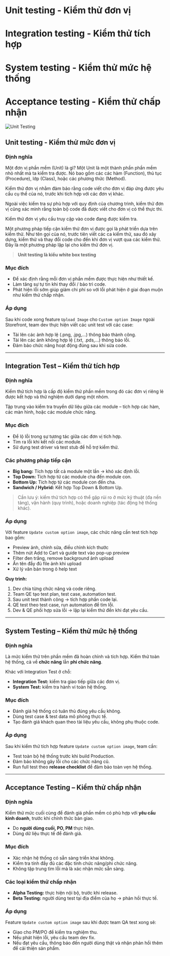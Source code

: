 # Unit testing - Kiểm thử đơn vị

# Integration testing - Kiểm thử tích hợp

# System testing - Kiểm thử mức hệ thống

# Acceptance testing - Kiểm thử chấp nhận

![Unit Testing](image-20250506-071652.png)

## Unit testing - Kiểm thử mức đơn vị

### Định nghĩa
Một đơn vị phần mềm (Unit) là gì? Một Unit là một thành phần phần mềm nhỏ nhất mà ta kiểm tra được. Nó bao gồm các các hàm (Function), thủ tục (Procedure), lớp (Class), hoặc các phương thức (Method).

Kiểm thử đơn vị nhằm đảm bảo rằng code viết cho đơn vị đáp ứng được yêu cầu cụ thể của nó, trước khi tích hợp với các đơn vị khác.

Ngoài việc kiểm tra sự phù hợp với quy định của chương trình, kiểm thử đơn vị cũng xác minh rằng toàn bộ code đã được viết cho đơn vị có thể thực thi.

Kiểm thử đơn vị yêu cầu truy cập vào code đang được kiểm tra.

Một phương pháp tiếp cận kiểm thử đơn vị được gọi là phát triển dựa trên kiểm thử. Như tên gọi của nó, trước tiên viết các ca kiểm thử, sau đó xây dựng, kiểm thử và thay đổi code cho đến khi đơn vị vượt qua các kiểm thử. Đây là một phương pháp lặp lại cho kiểm thử đơn vị.

> **Unit testing là kiểu white box testing**

### Mục đích
- Để xác định rằng mỗi đơn vị phần mềm được thực hiện như thiết kế.
- Làm tăng sự tự tin khi thay đổi / bảo trì code.
- Phát hiện lỗi sớm giúp giảm chi phí so với lỗi phát hiện ở giai đoạn muộn như kiểm thử chấp nhận.

### Áp dụng
Sau khi code xong feature `Upload Image` cho `Custom option Image` ngoài Storefront, team dev thực hiện viết các unit test với các case:

- Tải lên các ảnh hợp lệ (.png, .jpg,...) thông báo thành công.
- Tải lên các ảnh không hợp lệ (.txt, .pds,...) thông báo lỗi.
- Đảm bảo chức năng hoạt động đúng sau khi sửa code.

---

## Integration Test – Kiểm thử tích hợp

### Định nghĩa
Kiểm thử tích hợp là cấp độ kiểm thử phần mềm trong đó các đơn vị riêng lẻ được kết hợp và thử nghiệm dưới dạng một nhóm.

Tập trung vào kiểm tra truyền dữ liệu giữa các module – tích hợp các hàm, các màn hình, hoặc các module chức năng.

### Mục đích
- Để lộ lỗi trong sự tương tác giữa các đơn vị tích hợp.
- Tìm ra lỗi khi kết nối các module.
- Sử dụng test driver và test stub để hỗ trợ kiểm thử.

### Các phương pháp tiếp cận

- **Big bang:** Tích hợp tất cả module một lần → khó xác định lỗi.
- **Top Down:** Tích hợp từ các module cha đến module con.
- **Bottom Up:** Tích hợp từ các module con đến cha.
- **Sandwich / Hybrid:** Kết hợp Top Down & Bottom Up.

> Cần lưu ý: kiểm thử tích hợp có thể gặp rủi ro ở mức kỹ thuật (đa nền tảng), vận hành (quy trình), hoặc doanh nghiệp (tác động hệ thống khác).

### Áp dụng
Với feature `Update custom option image`, các chức năng cần test tích hợp bao gồm:

- Preview ảnh, chỉnh sửa, điều chỉnh kích thước
- Thêm nút Add to Cart và guide text vào pop-up preview
- Filter đen trắng, remove background ảnh upload
- Ẩn tên đầy đủ file ảnh khi upload
- Xử lý văn bản trong ô help text

**Quy trình:**

1. Dev chia từng chức năng và code riêng.
2. Team QE tạo test plan, test case, automation test.
3. Sau unit test thành công → tích hợp phần code lại.
4. QE test theo test case, run automation để tìm lỗi.
5. Dev & QE phối hợp sửa lỗi → lặp lại kiểm thử đến khi đạt yêu cầu.

---

## System Testing – Kiểm thử mức hệ thống

### Định nghĩa
Là mức kiểm thử trên phần mềm đã hoàn chỉnh và tích hợp. Kiểm thử toàn hệ thống, cả về **chức năng** lẫn **phi chức năng**.

Khác với Integration Test ở chỗ:
- **Integration Test:** kiểm tra giao tiếp giữa các đơn vị.
- **System Test:** kiểm tra hành vi toàn hệ thống.

### Mục đích
- Đánh giá hệ thống có tuân thủ đúng yêu cầu không.
- Dùng test case & test data mô phỏng thực tế.
- Tạo đánh giá khách quan theo tài liệu yêu cầu, không phụ thuộc code.

### Áp dụng
Sau khi kiểm thử tích hợp feature `Update custom option image`, team cần:

- Test toàn bộ hệ thống trước khi build Production.
- Đảm bảo không gây lỗi cho các chức năng cũ.
- Run full test theo **release checklist** để đảm bảo toàn vẹn hệ thống.

---

## Acceptance Testing – Kiểm thử chấp nhận

### Định nghĩa
Kiểm thử mức cuối cùng để đánh giá phần mềm có phù hợp với **yêu cầu kinh doanh**, trước khi chính thức bàn giao.

- Do **người dùng cuối, PO, PM** thực hiện.
- Dùng dữ liệu thực tế để đánh giá.

### Mục đích
- Xác nhận hệ thống có sẵn sàng triển khai không.
- Kiểm tra tính đầy đủ các đặc tính chức năng/phi chức năng.
- Không tập trung tìm lỗi mà là xác nhận mức sẵn sàng.

### Các loại kiểm thử chấp nhận

- **Alpha Testing:** thực hiện nội bộ, trước khi release.
- **Beta Testing:** người dùng test tại địa điểm của họ → phản hồi thực tế.

### Áp dụng
Feature `Update custom option image` sau khi được team QA test xong sẽ:

- Giao cho PM/PO để kiểm tra nghiệm thu.
- Nếu phát hiện lỗi, yêu cầu team dev fix.
- Nếu đạt yêu cầu, thông báo đến người dùng thật và nhận phản hồi thêm để cải thiện sản phẩm.
